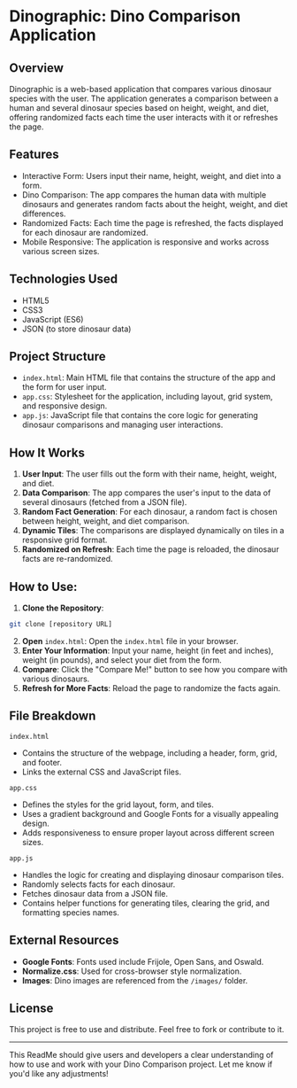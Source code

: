 # Dinographic: Dino Comparison Application

## Overview

Dinographic is a web-based application that compares various dinosaur species with the user. The application generates a comparison between a human and several dinosaur species based on height, weight, and diet, offering randomized facts each time the user interacts with it or refreshes the page.

## Features

- Interactive Form: Users input their name, height, weight, and diet into a form.
- Dino Comparison: The app compares the human data with multiple dinosaurs and generates random facts about the height, weight, and diet differences.
- Randomized Facts: Each time the page is refreshed, the facts displayed for each dinosaur are randomized.
- Mobile Responsive: The application is responsive and works across various screen sizes.

## Technologies Used

- HTML5
- CSS3
- JavaScript (ES6)
- JSON (to store dinosaur data)

## Project Structure

- `index.html`: Main HTML file that contains the structure of the app and the form for user input.
- `app.css`: Stylesheet for the application, including layout, grid system, and responsive design.
- `app.js`: JavaScript file that contains the core logic for generating dinosaur comparisons and managing user interactions.

## How It Works

1. **User Input**: The user fills out the form with their name, height, weight, and diet.
2. **Data Comparison**: The app compares the user's input to the data of several dinosaurs (fetched from a JSON file).
3. **Random Fact Generation**: For each dinosaur, a random fact is chosen between height, weight, and diet comparison.
4. **Dynamic Tiles**: The comparisons are displayed dynamically on tiles in a responsive grid format.
5. **Randomized on Refresh**: Each time the page is reloaded, the dinosaur facts are re-randomized.

## How to Use:
1. **Clone the Repository**:
```bash
git clone [repository URL]
```
2. **Open** `index.html`: Open the `index.html` file in your browser.
3. **Enter Your Information**: Input your name, height (in feet and inches), weight (in pounds), and select your diet from the form.
4. **Compare**: Click the "Compare Me!" button to see how you compare with various dinosaurs.
5. **Refresh for More Facts**: Reload the page to randomize the facts again.

## File Breakdown

`index.html` <br>
- Contains the structure of the webpage, including a header, form, grid, and footer.
- Links the external CSS and JavaScript files.

`app.css`<br>
- Defines the styles for the grid layout, form, and tiles.
- Uses a gradient background and Google Fonts for a visually appealing design.
- Adds responsiveness to ensure proper layout across different screen sizes.

`app.js`<br>
- Handles the logic for creating and displaying dinosaur comparison tiles.
- Randomly selects facts for each dinosaur.
- Fetches dinosaur data from a JSON file.
- Contains helper functions for generating tiles, clearing the grid, and formatting species names.

## External Resources

- **Google Fonts**: Fonts used include Frijole, Open Sans, and Oswald.
- **Normalize.css**: Used for cross-browser style normalization.
- **Images**: Dino images are referenced from the `/images/` folder.

## License

This project is free to use and distribute. Feel free to fork or contribute to it.

<hr>

This ReadMe should give users and developers a clear understanding of how to use and work with your Dino Comparison project. Let me know if you'd like any adjustments!